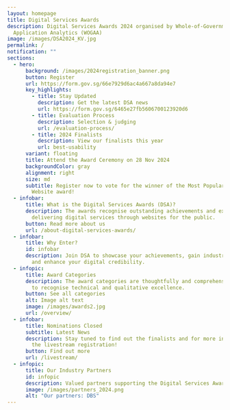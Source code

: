 ```yaml
---
layout: homepage
title: Digital Services Awards
description: Digital Services Awards 2024 organised by Whole-of-Government
  Application Analytics (WOGAA)
image: /images/DSA2024_KV.jpg
permalink: /
notification: ""
sections:
  - hero:
      background: /images/2024registration_banner.png
      button: Register
      url: https://form.gov.sg/66e7929d6ac4a667a8da94e7
      key_highlights:
        - title: Stay Updated
          description: Get the latest DSA news
          url: https://form.gov.sg/6465e27fb5606700123920d6
        - title: Evaluation Process
          description: Selection & judging
          url: /evaluation-process/
        - title: 2024 Finalists
          description: View our finalists this year
          url: best-usability
      variant: floating
      title: Attend the Award Ceremony on 28 Nov 2024
      backgroundColor: gray
      alignment: right
      size: md
      subtitle: Register now to vote for the winner of the Most Popular Informational
        Website award!
  - infobar:
      title: What is the Digital Services Awards (DSA)?
      description: The awards recognise outstanding achievements and excellence in
        delivering digital services through websites for the public.
      button: Read more about us
      url: /about-digital-services-awards/
  - infobar:
      title: Why Enter?
      id: infobar
      description: Join DSA to showcase your achievements, gain industry recognition,
        and enhance your digital credibility.
  - infopic:
      title: Award Categories
      description: The award categories are thoughtfully and comprehensively designed
        to recognise technical and qualitative excellence.
      button: See all categories
      alt: Image alt text
      image: /images/awards2.jpg
      url: /overview/
  - infobar:
      title: Nominations Closed
      subtitle: Latest News
      description: Stay tuned to find out the finalists and for more information about
        the livestream registration!
      button: Find out more
      url: /livestream/
  - infopic:
      title: Our Industry Partners
      id: infopic
      description: Valued partners supporting the Digital Services Awards
      image: /images/partners_2024.png
      alt: "Our partners: DBS"
---
```

